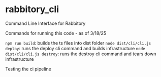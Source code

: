 # rabbitory_cli

Command Line Interface for Rabbitory

Commands for running this code - as of 3/18/25

`npm run build`: builds the ts files into dist folder
`node dist/cli/cli.js deploy`: runs the deploy cli command and builds infrastructure
`node dist/cli/cli.js destroy`: runs the destroy cli command and tears down infrastructure

Testing the ci pipeline
